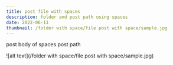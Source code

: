 ```yaml
---
title: post file with spaces
description: folder and post path using spaces
date: 2022-06-11
thumbnail: /folder with space/file post with space/sample.jpg
---
```


post body of spaces post path

![alt text](/folder with space/file post with space/sample.jpg)
